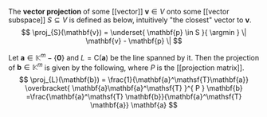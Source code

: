 
The **vector projection** of some [[vector]] $\mathbf{v} \in V$ onto some [[vector subspace]] $S \subseteq V$ is defined as below, intuitively "the closest" vector to $\mathbf{v}$.
$$
\proj_{S}(\mathbf{v}) = \underset{ \mathbf{p} \in S }{ \argmin } \| \mathbf{v} - \mathbf{p} \|
$$

Let $\mathbf{a} \in \mathbb{K}^{m} - \{ \mathbf{0} \}$ and $L = \mathrm{C}(\mathbf{a})$ be the line spanned by it. Then the projection of $\mathbf{b} \in \mathbb{K}^{m}$ is given by the following, where $P$ is the [[projection matrix]].
$$
\proj_{L}(\mathbf{b}) = \frac{1}{\mathbf{a}^\mathsf{T}\mathbf{a}} \overbracket{ \mathbf{a}\mathbf{a}^\mathsf{T} }^{ P } \mathbf{b} =\frac{\mathbf{a}^\mathsf{T} \mathbf{b}}{\mathbf{a}^\mathsf{T} \mathbf{a}} \mathbf{a}
$$

